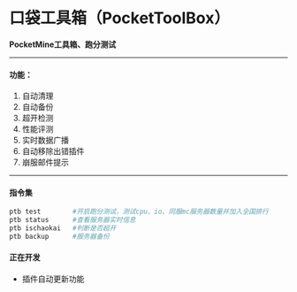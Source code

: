# 口袋工具箱（PocketToolBox）
**PocketMine工具箱、跑分测试**
***
#### 功能：
1. 自动清理
2. 自动备份
3. 超开检测
4. 性能评测
5. 实时数据广播
6. 自动移除出错插件
7. 崩服邮件提示
***
#### 指令集
```bash
ptb test        #开启跑分测试，测试cpu、io、同服mc服务器数量并加入全国排行
ptb status      #查看服务器实时信息
ptb ischaokai   #判断是否超开
ptb backup      #服务器备份
```

#### 正在开发
- 插件自动更新功能
